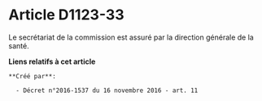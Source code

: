 # Article D1123-33

Le secrétariat de la commission est assuré par la direction générale de la santé.

**Liens relatifs à cet article**

	**Créé par**:

	  - Décret n°2016-1537 du 16 novembre 2016 - art. 11
